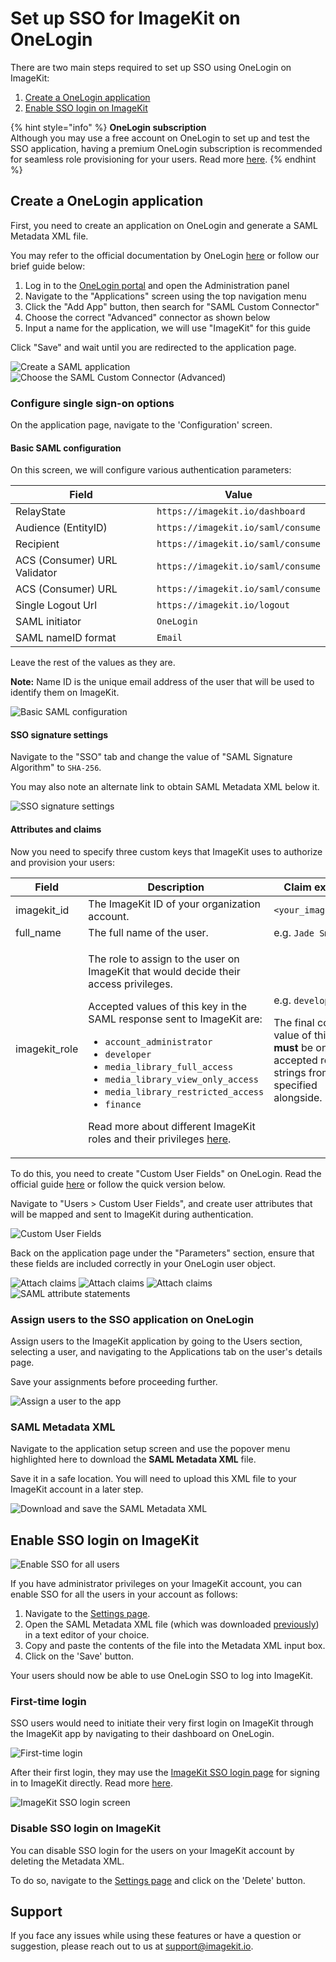 # Set up SSO for ImageKit on OneLogin

There are two main steps required to set up SSO using OneLogin on ImageKit:

1. [Create a OneLogin application](#create-an-onelogin-application)
1. [Enable SSO login on ImageKit](#enable-sso-login-on-imagekit)

{% hint style="info" %}
**OneLogin subscription**\
Although you may use a free account on OneLogin to set up and test the SSO application, having a premium OneLogin subscription is recommended for seamless role provisioning for your users. Read more [here](#attributes-and-claims).
{% endhint %}


## Create a OneLogin application

First, you need to create an application on OneLogin and generate a SAML Metadata XML file.

You may refer to the official documentation by OneLogin [here](https://developers.onelogin.com/quickstart/saml) or follow our brief guide below:

1. Log in to the [OneLogin portal](https://www.onelogin.com/) and open the Administration panel
1. Navigate to the "Applications" screen using the top navigation menu
1. Click the "Add App" button, then search for "SAML Custom Connector"
1. Choose the correct "Advanced" connector as shown below
1. Input a name for the application, we will use "ImageKit" for this guide

Click "Save" and wait until you are redirected to the application page.

![Create a SAML application](<../../.gitbook/assets/sso-setup-onelogin-1.png>)
![Choose the SAML Custom Connector (Advanced)](<../../.gitbook/assets/sso-setup-onelogin-2.png>)

### Configure single sign-on options

On the application page, navigate to the 'Configuration' screen. 

#### Basic SAML configuration

On this screen, we will configure various authentication parameters:

| **Field**                     | **Value**                                      |
| ----------------------------- | ---------------------------------------------- |
| RelayState                    | `https://imagekit.io/dashboard`                |
| Audience (EntityID)           | `https://imagekit.io/saml/consume`             |
| Recipient                     | `https://imagekit.io/saml/consume`             |
| ACS (Consumer) URL Validator  | `https://imagekit.io/saml/consume`             |
| ACS (Consumer) URL            | `https://imagekit.io/saml/consume`             |
| Single Logout Url             | `https://imagekit.io/logout`                   |
| SAML initiator                | `OneLogin`                                     |
| SAML nameID format            | `Email`                                        |

Leave the rest of the values as they are.

**Note:** Name ID is the unique email address of the user that will be used to identify them on ImageKit.

![Basic SAML configuration](<../../.gitbook/assets/sso-setup-onelogin-3.png>)

#### SSO signature settings

Navigate to the "SSO" tab and change the value of "SAML Signature Algorithm" to `SHA-256`. 

You may also note an alternate link to obtain SAML Metadata XML below it.

![SSO signature settings](<../../.gitbook/assets/sso-setup-onelogin-8.png>)

#### Attributes and claims

Now you need to specify three custom keys that ImageKit uses to authorize and provision your users:

| **Field**                   | **Description**                                         | **Claim example**                                        |
| ---------------------- | --------------------------------------------------- | -------------------------------------------------------- |
| imagekit_id            | The ImageKit ID of your organization account.  | `<your_imagekit_id>`                                                                                 |
| full_name              | The full name of the user. | e.g. `Jade Smith`                                                           |
| imagekit_role          | <p>The role to assign to the user on ImageKit that would decide their access privileges.<br></p><p></p><p>Accepted values of this key in the SAML response sent to ImageKit are: </p><p></p><p><ul><li><code>account_administrator</code></li><li><code>developer</code></li><li><code>media_library_full_access</code></li><li><code>media_library_view_only_access</code></li><li><code>media_library_restricted_access</code></li><li><code>finance</code></li></ul></p><p></p><p>Read more about different ImageKit roles and their privileges [here](../user-access-management.md#user-roles).</p> | <p>e.g. <code>developer</code><br></p><p></p><p>The final computed value of this claim **must** be one of the accepted role strings from the list specified alongside.</p>      |

To do this, you need to create "Custom User Fields" on OneLogin. Read the official guide [here](https://developers.onelogin.com/api-docs/1/users/set-custom-attribute) or follow the quick version below.

Navigate to "Users > Custom User Fields", and create user attributes that will be mapped and sent to ImageKit during authentication. 

![Custom User Fields](<../../.gitbook/assets/sso-setup-onelogin-9.png>)

Back on the application page under the "Parameters" section, ensure that these fields are included correctly in your OneLogin user object.

![Attach claims](<../../.gitbook/assets/sso-setup-onelogin-5.png>)
![Attach claims](<../../.gitbook/assets/sso-setup-onelogin-6.png>)
![Attach claims](<../../.gitbook/assets/sso-setup-onelogin-7.png>)
![SAML attribute statements](<../../.gitbook/assets/sso-setup-onelogin-10.png>)


### Assign users to the SSO application on OneLogin

Assign users to the ImageKit application by going to the Users section, selecting a user, and navigating to the Applications tab on the user's details page.

Save your assignments before proceeding further.

![Assign a user to the app](<../../.gitbook/assets/sso-setup-onelogin-11.png>)


### SAML Metadata XML

Navigate to the application setup screen and use the popover menu highlighted here to download the **SAML Metadata XML** file. 

Save it in a safe location. You will need to upload this XML file to your ImageKit account in a later step.

![Download and save the SAML Metadata XML](<../../.gitbook/assets/sso-setup-onelogin-4.png>)


## Enable SSO login on ImageKit

![Enable SSO for all users](<../../.gitbook/assets/sso-config-screen.png>)

If you have administrator privileges on your ImageKit account, you can enable SSO for all the users in your account as follows:

1. Navigate to the [Settings page](https://imagekit.io/dashboard/settings/single-sign-on). 
1. Open the SAML Metadata XML file (which was downloaded [previously](#issuer-metadata-xml)) in a text editor of your choice. 
1. Copy and paste the contents of the file into the Metadata XML input box.
1. Click on the 'Save' button.

Your users should now be able to use OneLogin SSO to log into ImageKit.

### First-time login

SSO users would need to initiate their very first login on ImageKit through the ImageKit app by navigating to their dashboard on OneLogin.

![First-time login](<../../.gitbook/assets/sso-setup-onelogin-12.png>)

After their first login, they may use the [ImageKit SSO login page](https://imagekit.io/single-sign-on) for signing in to ImageKit directly. Read more [here](README.md#register-a-new-user-on-imagekit-using-sso).

![ImageKit SSO login screen](<../../.gitbook/assets/sso-login-screen.png>)

### Disable SSO login on ImageKit

You can disable SSO login for the users on your ImageKit account by deleting the Metadata XML. 

To do so, navigate to the [Settings page](https://imagekit.io/dashboard/settings/single-sign-on) and click on the 'Delete' button.


## Support

If you face any issues while using these features or have a question or suggestion, please reach out to us at support@imagekit.io.
